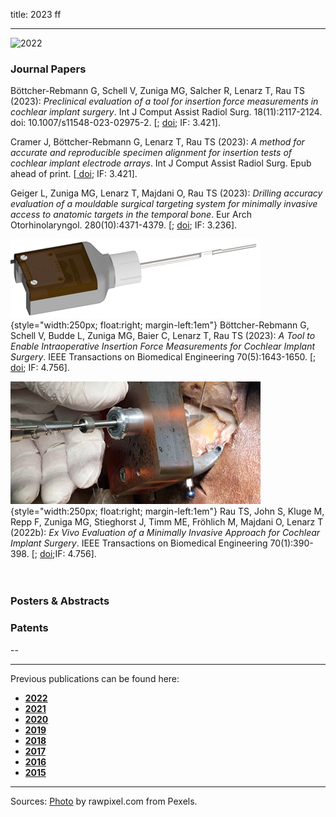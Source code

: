 title: 2023 ff
- - -
![2022](BannerPaper2023.jpg)

### Journal Papers

<!-- Aufbau eines Eintrags in der Rubrik "Journal Papers" -->
<!-- Grafical Abstract einfügen mittels: ![GraficalAbstract](FileName.jpg){style="width:400px; float:left; margin-right:1em"} - Die Grafik muss dafür als Datei FilneName.jpg im Ordner /cas/publications/ gespeichert sein. Über den Wert width:400px kann die Breite noch angepasst werden, so dass es mit dem umfließenden Text gut aussieht. -->
<!-- Stern-Icon einfügen mittels: <span class="glyphicon glyphicon-star" aria-hidden="true"></span> -->
<!-- Autorenliste; Titel des Artikels kursiv durch vorangestellste und nachfolgend Unterstriche -->
<!-- in eckigen Klammern \[ und \] folgen dann Links auf den Volltext und die DOI sowie den Impact-Faktor, falls vorhanden: -->
<!-- \[[<span class="glyphicon glyphicon-file" aria-hidden="true"></span>](https://www.LinkAufVolltext.pdf) bzw. [<span class="glyphicon glyphicon-link" aria-hidden="true"></span> doi](https://www.LinkAufDOI); IF: 3.239\] -->

Böttcher-Rebmann G, Schell V, Zuniga MG, Salcher R, Lenarz T, Rau TS (2023): _Preclinical evaluation of a tool for insertion force measurements in cochlear implant surgery_. Int J Comput Assist Radiol Surg. 18(11):2117-2124. doi: 10.1007/s11548-023-02975-2. \[[<span class="glyphicon glyphicon-file" aria-hidden="true"></span>](https://link.springer.com/content/pdf/10.1007/s11548-023-02975-2.pdf); [<span class="glyphicon glyphicon-link" aria-hidden="true"></span> doi](https://link.springer.com/article/10.1007/s11548-023-02975-2); IF: 3.421\].

Cramer J, Böttcher-Rebmann G, Lenarz T, Rau TS (2023): _A method for accurate and reproducible specimen alignment for insertion tests of cochlear implant electrode arrays_. Int J Comput Assist Radiol Surg. Epub ahead of print. \[[<span class="glyphicon glyphicon-link" aria-hidden="true"></span> doi](https://link.springer.com/article/10.1007/s11548-023-02930-1); IF: 3.421\].

Geiger L, Zuniga MG, Lenarz T, Majdani O, Rau TS (2023): _Drilling accuracy evaluation of a mouldable surgical targeting system for minimally invasive access to anatomic targets in the temporal bone_. Eur Arch Otorhinolaryngol. 280(10):4371-4379. \[[<span class="glyphicon glyphicon-file" aria-hidden="true"></span>](https://link.springer.com/content/pdf/10.1007/s00405-023-07925-x.pdf); [<span class="glyphicon glyphicon-link" aria-hidden="true"></span> doi](https://link.springer.com/article/10.1007/s00405-023-07925-x); IF: 3.236\].

![GraficalAbstract](GraficalAbstract_Boettcher2022.png){style="width:250px; float:right; margin-left:1em"}
<span class="glyphicon glyphicon-star" aria-hidden="true"></span>
Böttcher-Rebmann G, Schell V, Budde L, Zuniga MG, Baier C, Lenarz T, Rau TS (2023): _A Tool to Enable Intraoperative Insertion Force Measurements for Cochlear Implant Surgery_. IEEE Transactions on Biomedical Engineering 70(5):1643-1650. \[[<span class="glyphicon glyphicon-file" aria-hidden="true"></span>](https://ieeexplore.ieee.org/stamp/stamp.jsp?tp=&arnumber=9963684); [<span class="glyphicon glyphicon-link" aria-hidden="true"></span> doi](https://ieeexplore.ieee.org/document/9963684); IF: 4.756\].

![GraficalAbstract](GraficalAbstract_Rau2022b.jpg){style="width:250px; float:right; margin-left:1em"}
<span class="glyphicon glyphicon-star" aria-hidden="true"></span>
Rau TS, John S, Kluge M, Repp F, Zuniga MG, Stieghorst J, Timm ME, Fröhlich M, Majdani O, Lenarz T (2022b): _Ex Vivo Evaluation of a Minimally Invasive Approach for Cochlear Implant Surgery_. IEEE Transactions on Biomedical Engineering 70(1):390-398. \[[<span class="glyphicon glyphicon-file" aria-hidden="true"></span>](https://ieeexplore.ieee.org/stamp/stamp.jsp?tp=&arnumber=9851918); [<span class="glyphicon glyphicon-link" aria-hidden="true"></span> doi](https://ieeexplore.ieee.org/document/9851918);IF: 4.756\].
<br>
<br>
<br>

### Posters & Abstracts




### Patents
--

- - -

Previous publications can be found here:

* [**2022**](s2022.html)
* [**2021**](t2021.html)
* [**2020**](u2020.html)
* [**2019**](v2019.html)
* [**2018**](w2018.html)
* [**2017**](x2017.html)
* [**2016**](y2016.html)
* [**2015**](z2015.html)

- - - 
Sources: [Photo](https://www.pexels.com/photo/woman-uses-black-typewriter-917476) by rawpixel.com from Pexels.
